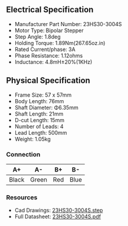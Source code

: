 

## Electrical Specification

 * Manufacturer Part Number: 23HS30-3004S
 * Motor Type: Bipolar Stepper
 * Step Angle: 1.8deg
 * Holding Torque: 1.89Nm(267.65oz.in)
 * Rated Current/phase: 3A
 * Phase Resistance: 1.12ohms
 * Inductance: 4.8mH±20%(1KHz)

## Physical Specification

 * Frame Size: 57 x 57mm
 * Body Length: 76mm
 * Shaft Diameter: Φ6.35mm
 * Shaft Length: 21mm
 * D-cut Length: 15mm
 * Number of Leads: 4
 * Lead Length: 500mm
 * Weight: 1.05kg

### Connection

| A+ | A- | B+ | B- | 
|-----|-----|-----|-----|
| Black | Green | Red | Blue |

### Resources

 * Cad Drawings: [23HS30-3004S.step](../CAD/23HS30-3004S.STEP)
 * Full Datasheet: [23HS30-3004S.pdf](../PDF/23HS30-3004S_Full_Datasheet.pdf)
